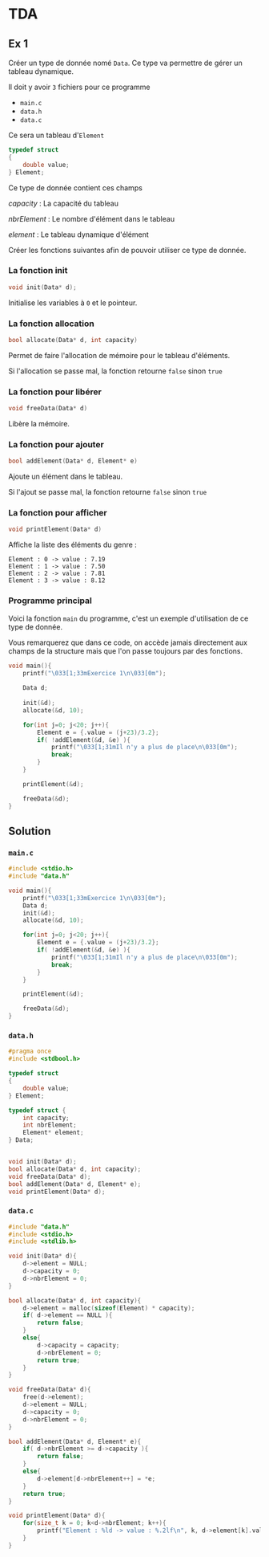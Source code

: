 # TDA
## Ex 1

Créer un type de donnée nomé `Data`. Ce type va permettre de gérer un tableau dynamique.

Il doit y avoir `3` fichiers pour ce programme

- `main.c`
- `data.h`
- `data.c`

Ce sera un tableau d'`Element`

```C
typedef struct
{
    double value;
} Element;
```

Ce type de donnée contient ces champs

*capacity*
: La capacité du tableau

*nbrElement*
: Le nombre d'élément dans le tableau

*element*
: Le tableau dynamique d'élément


Créer les fonctions suivantes afin de pouvoir utiliser ce type de donnée.

### La fonction init
```C
void init(Data* d);
```
Initialise les variables à `0` et le pointeur.


### La fonction allocation
```C
bool allocate(Data* d, int capacity)
```
Permet de faire l'allocation de mémoire pour le tableau d'éléments.

Si l'allocation se passe mal, la fonction retourne `false` sinon `true`

### La fonction pour libérer
```C
void freeData(Data* d)
```
Libère la mémoire.

### La fonction pour ajouter
```C
bool addElement(Data* d, Element* e)
```
Ajoute un élément dans le tableau.

Si l'ajout se passe mal, la fonction retourne `false` sinon `true`

### La fonction pour afficher

```C
void printElement(Data* d)
```

Affiche la liste des éléments du genre :
```texte
Element : 0 -> value : 7.19
Element : 1 -> value : 7.50
Element : 2 -> value : 7.81
Element : 3 -> value : 8.12
```

### Programme principal

Voici la fonction `main` du programme, c'est un exemple d'utilisation de ce type de donnée.

Vous remarquerez que dans ce code, on accède jamais directement aux champs de la structure mais que l'on passe toujours par des fonctions.

```C
void main(){
    printf("\033[1;33mExercice 1\n\033[0m");    
    
    Data d;
    
    init(&d);
    allocate(&d, 10);

    for(int j=0; j<20; j++){
        Element e = {.value = (j+23)/3.2};
        if( !addElement(&d, &e) ){
            printf("\033[1;31mIl n'y a plus de place\n\033[0m");
            break;
        }
    }

    printElement(&d);

    freeData(&d);
}
```



## Solution


### `main.c`
```C
#include <stdio.h>
#include "data.h"

void main(){
    printf("\033[1;33mExercice 1\n\033[0m");    
    Data d;
    init(&d);
    allocate(&d, 10);

    for(int j=0; j<20; j++){
        Element e = {.value = (j+23)/3.2};
        if( !addElement(&d, &e) ){
            printf("\033[1;31mIl n'y a plus de place\n\033[0m");
            break;
        }
    }

    printElement(&d);

    freeData(&d);
}
```

### `data.h`
```C
#pragma once
#include <stdbool.h>

typedef struct
{
    double value;
} Element;

typedef struct {
    int capacity;
    int nbrElement;
    Element* element;
} Data;


void init(Data* d);
bool allocate(Data* d, int capacity);
void freeData(Data* d);
bool addElement(Data* d, Element* e);
void printElement(Data* d);
```

### `data.c`
```C
#include "data.h"
#include <stdio.h>
#include <stdlib.h>

void init(Data* d){
    d->element = NULL;
    d->capacity = 0;
    d->nbrElement = 0;
}

bool allocate(Data* d, int capacity){
    d->element = malloc(sizeof(Element) * capacity);
    if( d->element == NULL ){
        return false;
    }
    else{
        d->capacity = capacity;
        d->nbrElement = 0;
        return true;
    }
}

void freeData(Data* d){
    free(d->element);
    d->element = NULL;
    d->capacity = 0;
    d->nbrElement = 0;
}

bool addElement(Data* d, Element* e){
    if( d->nbrElement >= d->capacity ){
        return false;
    }
    else{
        d->element[d->nbrElement++] = *e;
    }
    return true;
}

void printElement(Data* d){
    for(size_t k = 0; k<d->nbrElement; k++){
        printf("Element : %ld -> value : %.2lf\n", k, d->element[k].value);
    }
}
```